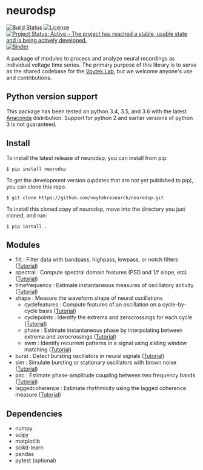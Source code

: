 # neurodsp

[![Build Status](https://travis-ci.org/voytekresearch/neurodsp.svg)](https://travis-ci.org/voytekresearch/neurodsp)
[![License](http://img.shields.io/badge/license-MIT-brightgreen.svg?style=flat)](LICENSE.md)
[![Project Status: Active – The project has reached a stable, usable state and is being actively developed.](http://www.repostatus.org/badges/latest/active.svg)](http://www.repostatus.org/#active)
[![Binder](https://mybinder.org/badge.svg)](https://mybinder.org/v2/gh/voytekresearch/neurodsp/master)

A package of modules to process and analyze neural recordings as individual voltage time series. The primary purpose of this library is to serve as the shared codebase for the [Voytek Lab](http://voyteklab.com/), but we welcome anyone's use and contributions.

## Python version support
This package has been tested on python 3.4, 3.5, and 3.6 with the latest [Anaconda](https://www.continuum.io/downloads) distribution. Support for python 2 and earlier versions of python 3 is not guaranteed.

## Install

To install the latest release of neurodsp, you can install from pip:

`$ pip install neurodsp`

To get the development version (updates that are not yet published to pip), you can clone this repo.

`$ git clone https://github.com/voytekresearch/neurodsp.git`

To install this cloned copy of neurodsp, move into the directory you just cloned, and run:

`$ pip install .`

## Modules

- filt : Filter data with bandpass, highpass, lowpass, or notch filters ([Tutorial](https://github.com/voytekresearch/neurodsp/blob/master/tutorials/Filtering.ipynb))
- spectral : Compute spectral domain features (PSD and 1/f slope, etc) ([Tutorial](https://github.com/voytekresearch/neurodsp/blob/master/tutorials/Spectral%20domain%20analysis.ipynb))
- timefrequency : Estimate instantaneous measures of oscillatory activity ([Tutorial](https://github.com/voytekresearch/neurodsp/blob/master/tutorials/Instantaneous%20measures%20of%20phase%20amplitude%20and%20frequency.ipynb))
- shape : Measure the waveform shape of neural oscillations
	- cyclefeatures : Compute features of an oscillation on a cycle-by-cycle basis ([Tutorial](https://github.com/voytekresearch/neurodsp/blob/master/tutorials/Cycle-by-cycle%20features%20of%20oscillatory%20waveforms.ipynb))
	- cyclepoints : Identify the extrema and zerocrossings for each cycle ([Tutorial](https://github.com/voytekresearch/neurodsp/blob/master/tutorials/Extrema%20and%20zerocross%20finding.ipynb))
	- phase : Estimate instantaneous phase by interpolating between extrema and zerocrossings ([Tutorial](https://github.com/voytekresearch/neurodsp/blob/master/tutorials/Phase%20estimation%20by%20extrema%20interpolation.ipynb))
	- swm : Identify recurrent patterns in a signal using sliding window matching ([Tutorial](https://github.com/voytekresearch/neurodsp/blob/master/tutorials/Sliding%20Window%20Matching.ipynb))
- burst : Detect bursting oscillators in neural signals ([Tutorial](https://github.com/voytekresearch/neurodsp/blob/master/tutorials/Lagged%20coherence.ipynb))
- sim : Simulate bursting or stationary oscillators with brown noise ([Tutorial](https://github.com/voytekresearch/neurodsp/blob/master/tutorials/Simulating%20oscillators%20and%20noise.ipynb))
- pac : Estimate phase-amplitude coupling between two frequency bands ([Tutorial](https://github.com/voytekresearch/neurodsp/blob/master/tutorials/Phase%20amplitude%20coupling.ipynb))
- laggedcoherence : Estimate rhythmicity using the lagged coherence measure ([Tutorial](https://github.com/voytekresearch/neurodsp/blob/master/tutorials/Lagged%20coherence.ipynb))

## Dependencies

- numpy
- scipy
- matplotlib
- scikit-learn
- pandas
- pytest (optional)
